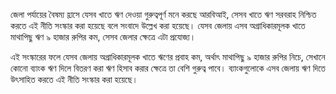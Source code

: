 জেলা পর্যায়ের বৈষম্য হ্রাসে যেসব খাতে ঋণ দেওয়া গুরুত্বপূর্ণ মনে করছে আরবিআই, সেসব খাতে ঋণ সরবরাহ নিশ্চিত করতে এই নীতি সংস্কার করা হয়েছে বলে সংবাদে উল্লেখ করা হয়েছে। যেসব জেলায় এসব অগ্রাধিকারমূলক খাতে মাথাপিছু ঋণ ৯ হাজার রুপির কম, সেসব জেলার ক্ষেত্রে এটা প্রযোজ্য।

এই সংস্কারের ফলে যেসব জেলায় অগ্রাধিকারমূলক খাতে ঋণের প্রবাহ কম, অর্থাৎ মাথাপিছু ৯ হাজার রুপির নিচে, সেখানে কোনো ব্যাংক ঋণ দিলে বিতরণ করা ঋণ হিসাব করার ক্ষেত্রে তা বেশি গুরুত্ব পাবে। ব্যাংকগুলোকে এসব জেলায় ঋণ দিতে উৎসাহিত করতে এই নীতি সংস্কার করা হয়েছে।
